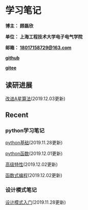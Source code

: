 # 学习笔记

**博主： 顾磊欣** 

**单位： 上海工程技术大学电子电气学院**

**邮箱： 18017158729@163.com**

[**github**](https://github.com/xhguleixin123)

[**gitee**](https://gitee.com/xhguleixin123)

## 读研进展

[改进A星算法](/docs/graduate_study_progress/改进A星算法.md)(2019.12.03更新)

## Recent

### python学习笔记

[python基础](/docs/python_note/Python基础.md)(2019.11.28更新)

[python函数](/docs/python_note/函数.md)(2019.12.01更新)

[高级特性](/docs/python_note/高级特性.md)(2019.12.02更新)

[函数式编程](/docs/python_note/函数式编程.md)(2019.12.02更新)

### 设计模式笔记

[设计模式入门](/docs/design_patterns_note/设计模式入门.md)(2019.11.28更新)



